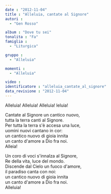 ```yaml
---
date : "2012-11-04"
title : "Alleluia, cantate al Signore"
autori : 
  - "Gen Rosso"

album : "Dove tu sei"
tonalita : "Fa"
famiglia : 
  - "Liturgica"

gruppo : 
  - "Alleluia"

momenti : 
  - "Alleluia"

video : 
identificatore : "alleluia_cantate_al_signore"
data_revisione : "2012-11-04"
---
```

  
  
  
Alleluia! Alleluia! Alleluia! leluia!  
  
  
  
Cantate al Signore un cantico nuovo,  
tutta la terra canti al Signore.  
Per tutta la terra s'è accesa una luce,  
uomini nuovi cantano in cor:  
un cantico nuovo di gioia innita  
un canto d'amore a Dio fra noi.  
Alleia!  
  
  
  
  
Un coro di voci s'innalza al Signore,  
Re della vita, luce del mondo.  
Discende dal Cielo un fuoco d'amore,  
il paradiso canta con noi:  
un cantico nuovo di gioia innita  
un canto d'amore a Dio fra noi.  
Alleluia!  
  
  
  
